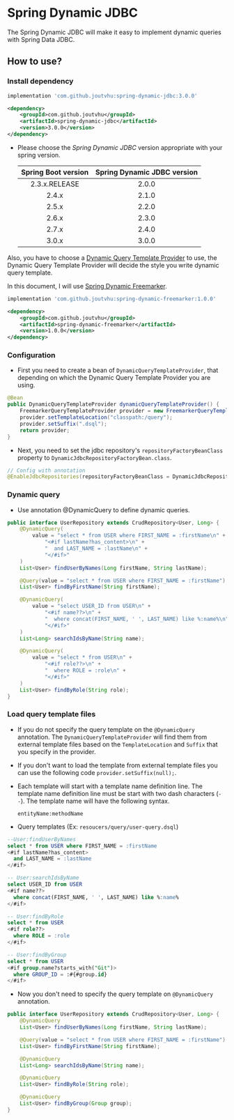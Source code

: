 # Spring Dynamic JDBC

The Spring Dynamic JDBC will make it easy to implement dynamic queries with Spring Data JDBC.

## How to use?

### Install dependency

```groovy
implementation 'com.github.joutvhu:spring-dynamic-jdbc:3.0.0'
```

```xml
<dependency>
    <groupId>com.github.joutvhu</groupId>
    <artifactId>spring-dynamic-jdbc</artifactId>
    <version>3.0.0</version>
</dependency>
```

- Please choose the _Spring Dynamic JDBC_ version appropriate with your spring version.

  | Spring Boot version | Spring Dynamic JDBC version |
  |:----------:|:-------------:|
  | 2.3.x.RELEASE | 2.0.0 |
  | 2.4.x | 2.1.0 |
  | 2.5.x | 2.2.0 |
  | 2.6.x | 2.3.0 |
  | 2.7.x | 2.4.0 |
  | 3.0.x | 3.0.0 |

Also, you have to choose a [Dynamic Query Template Provider](https://github.com/joutvhu/spring-dynamic-commons#dynamic-query-template-provider) to use,
the Dynamic Query Template Provider will decide the style you write dynamic query template.

In this document, I will use [Spring Dynamic Freemarker](https://github.com/joutvhu/spring-dynamic-freemarker).

```groovy
implementation 'com.github.joutvhu:spring-dynamic-freemarker:1.0.0'
```

```xml
<dependency>
    <groupId>com.github.joutvhu</groupId>
    <artifactId>spring-dynamic-freemarker</artifactId>
    <version>1.0.0</version>
</dependency>
```

### Configuration

- First you need to create a bean of `DynamicQueryTemplateProvider`, that depending on which the Dynamic Query Template Provider you are using.

```java
@Bean
public DynamicQueryTemplateProvider dynamicQueryTemplateProvider() {
    FreemarkerQueryTemplateProvider provider = new FreemarkerQueryTemplateProvider();
    provider.setTemplateLocation("classpath:/query");
    provider.setSuffix(".dsql");
    return provider;
}
```

- Next, you need to set the jdbc repository's `repositoryFactoryBeanClass` property to `DynamicJdbcRepositoryFactoryBean.class`.

```java
// Config with annotation
@EnableJdbcRepositories(repositoryFactoryBeanClass = DynamicJdbcRepositoryFactoryBean.class)
```

### Dynamic query

- Use annotation @DynamicQuery to define dynamic queries.

```java
public interface UserRepository extends CrudRepository<User, Long> {
    @DynamicQuery(
        value = "select * from USER where FIRST_NAME = :firstName\n" +
            "<#if lastName?has_content>\n" +
            "  and LAST_NAME = :lastName\n" +
            "</#if>"
    )
    List<User> findUserByNames(Long firstName, String lastName);

    @Query(value = "select * from USER where FIRST_NAME = :firstName")
    List<User> findByFirstName(String firstName);

    @DynamicQuery(
        value = "select USER_ID from USER\n" +
            "<#if name??>\n" +
            "  where concat(FIRST_NAME, ' ', LAST_NAME) like %:name%\n" +
            "</#if>"
    )
    List<Long> searchIdsByName(String name);

    @DynamicQuery(
        value = "select * from USER\n" +
            "<#if role??>\n" +
            "  where ROLE = :role\n" +
            "</#if>"
    )
    List<User> findByRole(String role);
}
```

### Load query template files

- If you do not specify the query template on the `@DynamicQuery` annotation.
  The `DynamicQueryTemplateProvider` will find them from external template files based on the `TemplateLocation` and `Suffix` that you specify in the provider.

- If you don't want to load the template from external template files you can use the following code `provider.setSuffix(null);`.

- Each template will start with a template name definition line. The template name definition line must be start with two dash characters (`--`). The template name will have the following syntax.

  ```
  entityName:methodName
  ```

- Query templates (Ex: `resoucers/query/user-query.dsql`) 

```sql
--User:findUserByNames
select * from USER where FIRST_NAME = :firstName
<#if lastName?has_content>
  and LAST_NAME = :lastName
</#if>

-- User:searchIdsByName
select USER_ID from USER
<#if name??>
  where concat(FIRST_NAME, ' ', LAST_NAME) like %:name%
</#if>

-- User:findByRole
select * from USER
<#if role??>
  where ROLE = :role
</#if>

-- User:findByGroup
select * from USER
<#if group.name?starts_with("Git")>
  where GROUP_ID = :#{#group.id}
</#if>
```

- Now you don't need to specify the query template on `@DynamicQuery` annotation.

```java
public interface UserRepository extends CrudRepository<User, Long> {
    @DynamicQuery
    List<User> findUserByNames(Long firstName, String lastName);

    @Query(value = "select * from USER where FIRST_NAME = :firstName")
    List<User> findByFirstName(String firstName);

    @DynamicQuery
    List<Long> searchIdsByName(String name);

    @DynamicQuery
    List<User> findByRole(String role);

    @DynamicQuery
    List<User> findByGroup(Group group);
}
```
